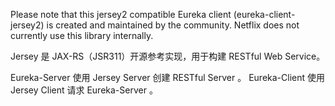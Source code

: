 Please note that this jersey2 compatible Eureka client (eureka-client-jersey2) is created and maintained by the community.  Netflix does not currently use this library internally.

Jersey 是 JAX-RS（JSR311）开源参考实现，用于构建 RESTful Web Service。

Eureka-Server 使用 Jersey Server 创建 RESTful Server 。
Eureka-Client 使用 Jersey Client 请求 Eureka-Server 。